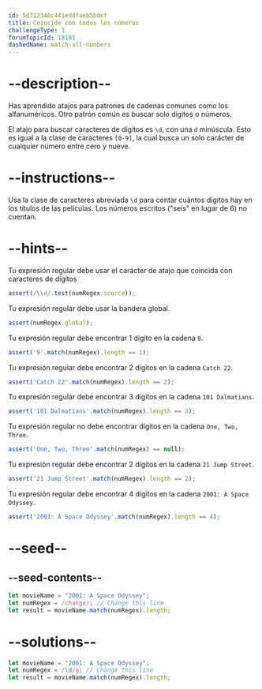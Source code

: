 ```yaml
---
id: 5d712346c441eddfaeb5bdef
title: Coincide con todos los números
challengeType: 1
forumTopicId: 18181
dashedName: match-all-numbers
---
```


# --description--

Has aprendido atajos para patrones de cadenas comunes como los alfanuméricos. Otro patrón común es buscar solo dígitos o números.

El atajo para buscar caracteres de dígitos es `\d`, con una `d` minúscula. Esto es igual a la clase de caracteres `[0-9]`, la cual busca un solo carácter de cualquier número entre cero y nueve.

# --instructions--

Usa la clase de caracteres abreviada `\d` para contar cuántos dígitos hay en los títulos de las películas. Los números escritos ("seis" en lugar de 6) no cuentan.

# --hints--

Tu expresión regular debe usar el carácter de atajo que coincida con caracteres de dígitos

```js
assert(/\\d/.test(numRegex.source));
```

Tu expresión regular debe usar la bandera global.

```js
assert(numRegex.global);
```

Tu expresión regular debe encontrar 1 dígito en la cadena `9`.

```js
assert('9'.match(numRegex).length == 1);
```

Tu expresión regular debe encontrar 2 dígitos en la cadena `Catch 22`.

```js
assert('Catch 22'.match(numRegex).length == 2);
```

Tu expresión regular debe encontrar 3 dígitos en la cadena `101 Dalmatians`.

```js
assert('101 Dalmatians'.match(numRegex).length == 3);
```

Tu expresión regular no debe encontrar dígitos en la cadena `One, Two, Three`.

```js
assert('One, Two, Three'.match(numRegex) == null);
```

Tu expresión regular debe encontrar 2 dígitos en la cadena `21 Jump Street`.

```js
assert('21 Jump Street'.match(numRegex).length == 2);
```

Tu expresión regular debe encontrar 4 dígitos en la cadena `2001: A Space Odyssey`.

```js
assert('2001: A Space Odyssey'.match(numRegex).length == 4);
```

# --seed--

## --seed-contents--

```js
let movieName = "2001: A Space Odyssey";
let numRegex = /change/; // Change this line
let result = movieName.match(numRegex).length;
```

# --solutions--

```js
let movieName = "2001: A Space Odyssey";
let numRegex = /\d/g; // Change this line
let result = movieName.match(numRegex).length;
```
